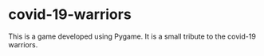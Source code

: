 # covid-19-warriors
This is a game developed using Pygame. It is a small tribute to the covid-19 warriors.  

